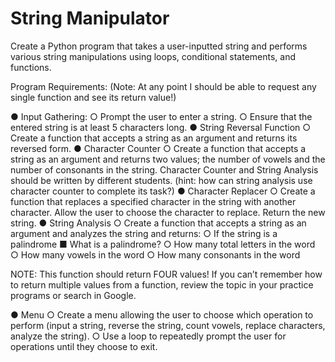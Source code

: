 # String Manipulator
Create a Python program that takes a user-inputted string and performs various string manipulations using loops, conditional statements, and functions.

Program Requirements:  (Note:  At any point I should be able to request any single function and see its return value!)

● 	Input Gathering:
○ 	Prompt the user to enter a string.
○ 	Ensure that the entered string is at least 5 characters long.
● 	String Reversal Function
○ 	Create a function that accepts a string as an argument and returns its reversed form.
● 	Character Counter
○ 	Create a function that accepts a string as an argument and returns two values; the number of vowels and the number of consonants in the string.  Character Counter and String Analysis should be written by different students. (hint: how can string analysis use character counter to complete its task?)
● 	Character Replacer
○ 	Create a function that replaces a specified character in the string with another character. Allow the user to choose the character to replace. Return the new string.
● 	String Analysis
○ 	Create a function that accepts a string as an argument and analyzes the string and returns:
○ 	If the string is a palindrome
■ 	What is a palindrome?
○ 	How many total letters in the word
○ 	How many vowels in the word
○ 	How many consonants in the word

NOTE: This function should return FOUR values!  If you can’t remember how to return multiple values from a function, review the topic in your practice programs or search in Google.

● 	Menu
○     Create a menu allowing the user to choose which operation to perform (input a string, reverse the string, count vowels, replace characters, analyze the string).
○     Use a loop to repeatedly prompt the user for operations until they choose to exit.
